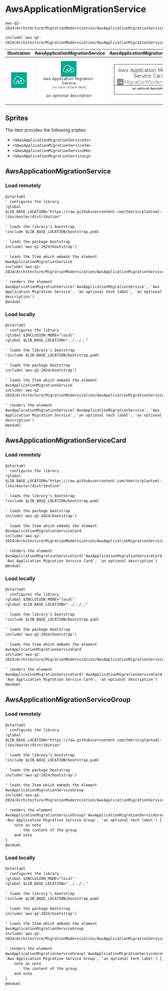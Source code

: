 # AwsApplicationMigrationService


```text
aws-q2-2024/Architecture/MigrationModernization/AwsApplicationMigrationService
```

```text
include('aws-q2-2024/Architecture/MigrationModernization/AwsApplicationMigrationService')
```



| Illustration | AwsApplicationMigrationService | AwsApplicationMigrationServiceCard | AwsApplicationMigrationServiceGroup |
| :---: | :---: | :---: | :---: |
| ![illustration for Illustration](../../../aws-q2-2024/Architecture/MigrationModernization/AwsApplicationMigrationService.png) | ![illustration for AwsApplicationMigrationService](../../../aws-q2-2024/Architecture/MigrationModernization/AwsApplicationMigrationService.Local.png) | ![illustration for AwsApplicationMigrationServiceCard](../../../aws-q2-2024/Architecture/MigrationModernization/AwsApplicationMigrationServiceCard.Local.png) | ![illustration for AwsApplicationMigrationServiceGroup](../../../aws-q2-2024/Architecture/MigrationModernization/AwsApplicationMigrationServiceGroup.Local.png) |



## Sprites
The item provides the following sriptes:

- `<$AwsApplicationMigrationServiceXs>`
- `<$AwsApplicationMigrationServiceSm>`
- `<$AwsApplicationMigrationServiceMd>`
- `<$AwsApplicationMigrationServiceLg>`





## AwsApplicationMigrationService

### Load remotely
```plantuml
@startuml
' configures the library
!global $LIB_BASE_LOCATION="https://raw.githubusercontent.com/tmorin/plantuml-libs/master/distribution"

' loads the library's bootstrap
!include $LIB_BASE_LOCATION/bootstrap.puml

' loads the package bootstrap
include('aws-q2-2024/bootstrap')

' loads the Item which embeds the element AwsApplicationMigrationService
include('aws-q2-2024/Architecture/MigrationModernization/AwsApplicationMigrationService')

' renders the element
AwsApplicationMigrationService('AwsApplicationMigrationService', 'Aws Application Migration Service', 'an optional tech label', 'an optional description')
@enduml
```

### Load locally
```plantuml
@startuml
' configures the library
!global $INCLUSION_MODE="local"
!global $LIB_BASE_LOCATION="../../.."

' loads the library's bootstrap
!include $LIB_BASE_LOCATION/bootstrap.puml

' loads the package bootstrap
include('aws-q2-2024/bootstrap')

' loads the Item which embeds the element AwsApplicationMigrationService
include('aws-q2-2024/Architecture/MigrationModernization/AwsApplicationMigrationService')

' renders the element
AwsApplicationMigrationService('AwsApplicationMigrationService', 'Aws Application Migration Service', 'an optional tech label', 'an optional description')
@enduml
```

## AwsApplicationMigrationServiceCard

### Load remotely
```plantuml
@startuml
' configures the library
!global $LIB_BASE_LOCATION="https://raw.githubusercontent.com/tmorin/plantuml-libs/master/distribution"

' loads the library's bootstrap
!include $LIB_BASE_LOCATION/bootstrap.puml

' loads the package bootstrap
include('aws-q2-2024/bootstrap')

' loads the Item which embeds the element AwsApplicationMigrationServiceCard
include('aws-q2-2024/Architecture/MigrationModernization/AwsApplicationMigrationService')

' renders the element
AwsApplicationMigrationServiceCard('AwsApplicationMigrationServiceCard', 'Aws Application Migration Service Card', 'an optional description')
@enduml
```

### Load locally
```plantuml
@startuml
' configures the library
!global $INCLUSION_MODE="local"
!global $LIB_BASE_LOCATION="../../.."

' loads the library's bootstrap
!include $LIB_BASE_LOCATION/bootstrap.puml

' loads the package bootstrap
include('aws-q2-2024/bootstrap')

' loads the Item which embeds the element AwsApplicationMigrationServiceCard
include('aws-q2-2024/Architecture/MigrationModernization/AwsApplicationMigrationService')

' renders the element
AwsApplicationMigrationServiceCard('AwsApplicationMigrationServiceCard', 'Aws Application Migration Service Card', 'an optional description')
@enduml
```

## AwsApplicationMigrationServiceGroup

### Load remotely
```plantuml
@startuml
' configures the library
!global $LIB_BASE_LOCATION="https://raw.githubusercontent.com/tmorin/plantuml-libs/master/distribution"

' loads the library's bootstrap
!include $LIB_BASE_LOCATION/bootstrap.puml

' loads the package bootstrap
include('aws-q2-2024/bootstrap')

' loads the Item which embeds the element AwsApplicationMigrationServiceGroup
include('aws-q2-2024/Architecture/MigrationModernization/AwsApplicationMigrationService')

' renders the element
AwsApplicationMigrationServiceGroup('AwsApplicationMigrationServiceGroup', 'Aws Application Migration Service Group', 'an optional tech label') {
    note as note
        the content of the group
    end note
}
@enduml
```

### Load locally
```plantuml
@startuml
' configures the library
!global $INCLUSION_MODE="local"
!global $LIB_BASE_LOCATION="../../.."

' loads the library's bootstrap
!include $LIB_BASE_LOCATION/bootstrap.puml

' loads the package bootstrap
include('aws-q2-2024/bootstrap')

' loads the Item which embeds the element AwsApplicationMigrationServiceGroup
include('aws-q2-2024/Architecture/MigrationModernization/AwsApplicationMigrationService')

' renders the element
AwsApplicationMigrationServiceGroup('AwsApplicationMigrationServiceGroup', 'Aws Application Migration Service Group', 'an optional tech label') {
    note as note
        the content of the group
    end note
}
@enduml
```

